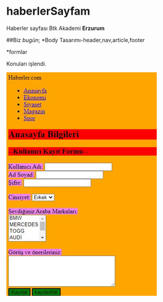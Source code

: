 # haberlerSayfam
Haberler sayfası Btk Akademi **Erzurum**

##Biz *bugün*;
*Body Tasarımı-header,nav,article,footer

*formlar 

Konuları işlendi.

![](image.JPG)
